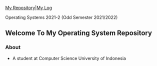 [My Repository](https://github.com/athaqilmakarim/os212)|[My Log](https://athaqilmakarim.github.io/os212/TXT/mylog.txt)


Operating Systems 2021-2 (Odd Semester 2021/2022)

## Welcome To My Operating System Repository
### About ###
* A student at Computer Science University of Indonesia
